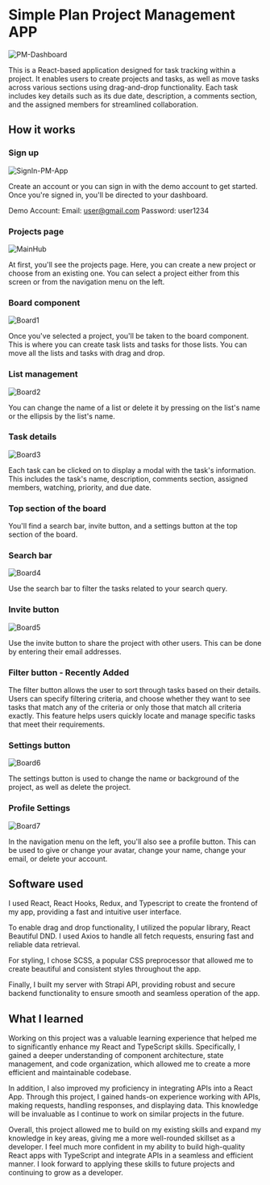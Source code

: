 # Simple Plan Project Management APP

![PM-Dashboard](https://user-images.githubusercontent.com/89685937/226085850-74ae4de0-4e38-4546-be30-449108cd648c.png)

This is a React-based application designed for task tracking within a project. It enables users to create projects and tasks, as well as move tasks across various sections using drag-and-drop functionality. Each task includes key details such as its due date, description, a comments section, and the assigned members for streamlined collaboration.

## How it works

### Sign up

![SignIn-PM-App](https://user-images.githubusercontent.com/89685937/222330487-8401d4dd-45cd-4968-aa8c-180d2647711b.png)

Create an account or you can sign in with the demo account to get started. Once you're signed in, you'll be directed to your dashboard.

Demo Account:
Email: user@gmail.com
Password: user1234

### Projects page

![MainHub](https://user-images.githubusercontent.com/89685937/222331050-ede48efa-bc4f-41e9-b1de-757c0743baa1.gif)

At first, you'll see the projects page. Here, you can create a new project or choose from an existing one. You can select a project either from this screen or from the navigation menu on the left.

### Board component

![Board1](https://user-images.githubusercontent.com/89685937/222659584-b2729c08-06dd-4b73-a761-7967d69ecedd.gif)

Once you've selected a project, you'll be taken to the board component. This is where you can create task lists and tasks for those lists. You can move all the lists and tasks with drag and drop.

### List management

![Board2](https://user-images.githubusercontent.com/89685937/222659896-a0c1e72c-8c5b-4720-a4b8-24004bebe826.gif)

You can change the name of a list or delete it by pressing on the list's name or the ellipsis by the list's name.

### Task details

![Board3](https://user-images.githubusercontent.com/89685937/222660382-8bf191e4-5b92-4ce7-9a1b-bee9dd236f05.gif)

Each task can be clicked on to display a modal with the task's information. This includes the task's name, description, comments section, assigned members, watching, priority, and due date.

### Top section of the board

You'll find a search bar, invite button, and a settings button at the top section of the board.

### Search bar

![Board4](https://user-images.githubusercontent.com/89685937/222660934-d1af913f-28f6-4127-ab4e-17106fca6ec6.gif)

Use the search bar to filter the tasks related to your search query.

### Invite button

![Board5](https://user-images.githubusercontent.com/89685937/222661212-c9e95f91-f835-4342-bb93-5a9513e61048.gif)

Use the invite button to share the project with other users. This can be done by entering their email addresses.

### Filter button - Recently Added

The filter button allows the user to sort through tasks based on their details. Users can specify filtering criteria, and choose whether they want to see tasks that match any of the criteria or only those that match all criteria exactly. This feature helps users quickly locate and manage specific tasks that meet their requirements.

### Settings button

![Board6](https://user-images.githubusercontent.com/89685937/222661459-f125ab98-c4b9-48fd-b01b-9767bfc5f54e.gif)

The settings button is used to change the name or background of the project, as well as delete the project.

### Profile Settings

![Board7](https://user-images.githubusercontent.com/89685937/222661831-e0b71608-2f7f-4255-b5ee-2a9a984dbf3b.gif)

In the navigation menu on the left, you'll also see a profile button. This can be used to give or change your avatar, change your name, change your email, or delete your account.

## Software used

I used React, React Hooks, Redux, and Typescript to create the frontend of my app, providing a fast and intuitive user interface.

To enable drag and drop functionality, I utilized the popular library, React Beautiful DND. I used Axios to handle all fetch requests, ensuring fast and reliable data retrieval.

For styling, I chose SCSS, a popular CSS preprocessor that allowed me to create beautiful and consistent styles throughout the app.

Finally, I built my server with Strapi API, providing robust and secure backend functionality to ensure smooth and seamless operation of the app.

## What I learned

Working on this project was a valuable learning experience that helped me to significantly enhance my React and TypeScript skills. Specifically, I gained a deeper understanding of component architecture, state management, and code organization, which allowed me to create a more efficient and maintainable codebase.

In addition, I also improved my proficiency in integrating APIs into a React App. Through this project, I gained hands-on experience working with APIs, making requests, handling responses, and displaying data. This knowledge will be invaluable as I continue to work on similar projects in the future.

Overall, this project allowed me to build on my existing skills and expand my knowledge in key areas, giving me a more well-rounded skillset as a developer. I feel much more confident in my ability to build high-quality React apps with TypeScript and integrate APIs in a seamless and efficient manner. I look forward to applying these skills to future projects and continuing to grow as a developer.
